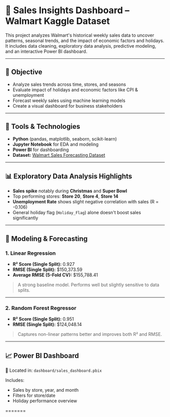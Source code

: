 # 🛒 Sales Insights Dashboard – Walmart Kaggle Dataset

This project analyzes Walmart's historical weekly sales data to uncover patterns, seasonal trends, and the impact of economic factors and holidays. It includes data cleaning, exploratory data analysis, predictive modeling, and an interactive Power BI dashboard.

---

## 🎯 Objective

- Analyze sales trends across time, stores, and seasons
- Evaluate impact of holidays and economic factors like CPI & unemployment
- Forecast weekly sales using machine learning models
- Create a visual dashboard for business stakeholders

---

## 🧰 Tools & Technologies

- **Python** (pandas, matplotlib, seaborn, scikit-learn)
- **Jupyter Notebook** for EDA and modeling
- **Power BI** for dashboarding
- **Dataset:** [Walmart Sales Forecasting Dataset](https://www.kaggle.com/datasets/yasserh/walmart-dataset)

---

## 📊 Exploratory Data Analysis Highlights

- **Sales spike** notably during **Christmas** and **Super Bowl**
- Top performing stores: **Store 20**, **Store 4**, **Store 14**
- **Unemployment Rate** shows slight negative correlation with sales (R = -0.106)
- General holiday flag (`Holiday_Flag`) alone doesn't boost sales significantly

---

## 🔮 Modeling & Forecasting

### 1. **Linear Regression**
- **R² Score (Single Split):** 0.927  
- **RMSE (Single Split):** $150,373.59  
- **Average RMSE (5-Fold CV):** $155,788.41  
> A strong baseline model. Performs well but slightly sensitive to data splits.

---

### 2. **Random Forest Regressor**
- **R² Score (Single Split):** 0.951  
- **RMSE (Single Split):** $124,048.14  
> Captures non-linear patterns better and improves both R² and RMSE.

---

## 📈 Power BI Dashboard

📍 Located in: `dashboard/sales_dashboard.pbix`

Includes:
- Sales by store, year, and month
- Filters for store/date
- Holiday performance overview

=======
